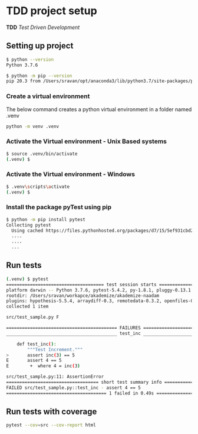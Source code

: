 # TDD project setup

**TDD** _Test Driven Development_

## Setting up project

```bash
$ python --version
Python 3.7.6
```

```bash
$ python -m pip --version
pip 20.3 from /Users/sravan/opt/anaconda3/lib/python3.7/site-packages/pip (python 3.7)

```

### Create a virtual environment

The below command creates a python virtual environment in a folder named .venv

```bash
python -m venv .venv
```

### Activate the Virtual environment - Unix Based systems

```bash
$ source .venv/bin/activate
(.venv) $
```

### Activate the Virtual environment - Windows

```bash
$ .venv\scripts\activate
(.venv) $
```

### Install the package pyTest using pip

```bash
$ python -m pip install pytest
Collecting pytest
  Using cached https://files.pythonhosted.org/packages/d7/15/5ef931cbd22585865aad0ea025162545b53af9319cf38542e0b7981d5
  ....
  ....
  ...

```

## Run tests

```bash
(.venv) $ pytest
===================================== test session starts =====================================
platform darwin -- Python 3.7.6, pytest-5.4.2, py-1.8.1, pluggy-0.13.1
rootdir: /Users/sravan/workapce/akademize/akademize-naadam
plugins: hypothesis-5.5.4, arraydiff-0.3, remotedata-0.3.2, openfiles-0.4.0, doctestplus-0.5.0, astropy-header-0.1.2
collected 1 item

src/test_sample.py F                                                                    [100%]

========================================== FAILURES ===========================================
__________________________________________ test_inc ___________________________________________

    def test_inc():
        """Test Increment."""
>       assert inc(3) == 5
E       assert 4 == 5
E        +  where 4 = inc(3)

src/test_sample.py:11: AssertionError
=================================== short test summary info ===================================
FAILED src/test_sample.py::test_inc - assert 4 == 5
====================================== 1 failed in 0.49s ======================================

```

## Run tests with coverage

```bash
pytest --cov=src --cov-report html
```
